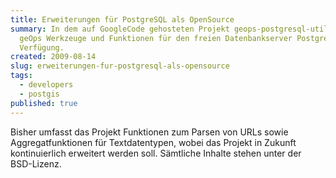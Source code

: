 ```yaml
---
title: Erweiterungen für PostgreSQL als OpenSource
summary: In dem auf GoogleCode gehosteten Projekt geops-postgresql-utils stellt
  geOps Werkzeuge und Funktionen für den freien Datenbankserver PostgreSQL zur
  Verfügung.
created: 2009-08-14
slug: erweiterungen-fur-postgresql-als-opensource
tags:
  - developers
  - postgis
published: true
---
```

Bisher umfasst das Projekt Funktionen zum Parsen von URLs sowie Aggregatfunktionen für Textdatentypen, wobei das Projekt in Zukunft kontinuierlich erweitert werden soll. Sämtliche Inhalte stehen unter der BSD-Lizenz.
